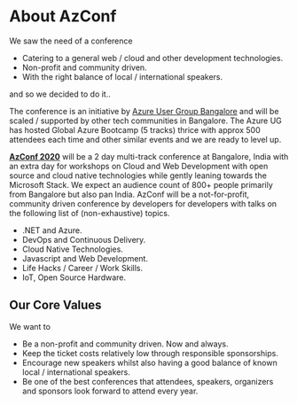 # About AzConf

We saw the need of a conference

- Catering to a general web / cloud and other development technologies.
- Non-profit and community driven.
- With the right balance of local / international speakers.

and so we decided to do it..

The conference is an initiative by [Azure User Group Bangalore](https://www.meetup.com/Microsoft-Azure-Bangalore/) and will be scaled / supported by other tech communities in Bangalore. The Azure UG has hosted Global Azure Bootcamp (5 tracks) thrice with approx 500 attendees each time and other similar events and we are ready to level up.

**[AzConf 2020](https://www.azconf.dev/)** will be a 2 day multi-track conference at Bangalore, India with an extra day for workshops on Cloud and Web Development with open source and cloud native technologies while gently leaning towards the Microsoft Stack. We expect an audience count of 800+ people primarily from Bangalore but also pan India. AzConf will be a not-for-profit, community driven conference by developers for developers with talks on the following list of (non-exhaustive) topics.

- .NET and Azure.
- DevOps and Continuous Delivery.
- Cloud Native Technologies.
- Javascript and Web Development.
- Life Hacks / Career / Work Skills.
- IoT, Open Source Hardware.

## Our Core Values

We want to

- Be a non-profit and community driven. Now and always.
- Keep the ticket costs relatively low through responsible sponsorships.
- Encourage new speakers whilst also having a good balance of known local / international speakers.
- Be one of the best conferences that attendees, speakers, organizers and sponsors look forward to attend every year.
